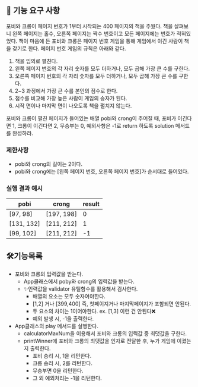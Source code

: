 ## 🚀 기능 요구 사항

포비와 크롱이 페이지 번호가 1부터 시작되는 400 페이지의 책을 주웠다. 책을 살펴보니 왼쪽 페이지는 홀수, 오른쪽 페이지는 짝수 번호이고 모든 페이지에는 번호가 적혀있었다. 책이 마음에 든 포비와 크롱은 페이지 번호 게임을 통해 게임에서 이긴 사람이 책을 갖기로 한다. 페이지 번호 게임의 규칙은 아래와 같다.

1. 책을 임의로 펼친다.
2. 왼쪽 페이지 번호의 각 자리 숫자를 모두 더하거나, 모두 곱해 가장 큰 수를 구한다.
3. 오른쪽 페이지 번호의 각 자리 숫자를 모두 더하거나, 모두 곱해 가장 큰 수를 구한다.
4. 2~3 과정에서 가장 큰 수를 본인의 점수로 한다.
5. 점수를 비교해 가장 높은 사람이 게임의 승자가 된다.
6. 시작 면이나 마지막 면이 나오도록 책을 펼치지 않는다.

포비와 크롱이 펼친 페이지가 들어있는 배열 pobi와 crong이 주어질 때, 포비가 이긴다면 1, 크롱이 이긴다면 2, 무승부는 0, 예외사항은 -1로 return 하도록 solution 메서드를 완성하라.

### 제한사항

- pobi와 crong의 길이는 2이다.
- pobi와 crong에는 [왼쪽 페이지 번호, 오른쪽 페이지 번호]가 순서대로 들어있다.

### 실행 결과 예시

| pobi       | crong      | result |
| ---------- | ---------- | ------ |
| [97, 98]   | [197, 198] | 0      |
| [131, 132] | [211, 212] | 1      |
| [99, 102]  | [211, 212] | -1     |

## 🛠기능목록

- 포비와 크롱의 입력값을 받는다.
  - App클래스에서 poby와 crong의 입력값을 받는다.
  - ✨인력값을 validator 유틸함수를 활용해서 검사한다.
    - 배열의 요소는 모두 숫자여야한다.
    - [1,2] 거나 [399,400] 즉, 첫페이지거나 마지막페이지가 포함되면 안된다.
    - 두 요소의 차이는 1이어야한다. ex. [1,3] 이런 건 안된다❌
    - 예외 발생 시, -1을 출력한다.
- App클래스의 play 메서드를 실행한다.
  - calculatorMaxNum을 이용해서 포비와 크롱의 입력값 중 최댓값을 구한다.
  - printWinner에 포비와 크롱의 최댓값을 인자로 전달한 후, 누가 게임에 이겼는지 출력한다.
    - 포비 승리 시, 1을 리턴한다.
    - 크롱 승리 시, 2를 리턴한다.
    - 무승부면 0을 리턴한다.
    - 그 외 예외처리는 -1을 리턴한다.
